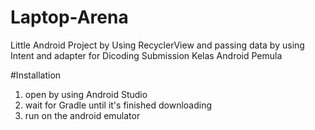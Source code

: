 # Laptop-Arena
Little Android Project by Using RecyclerView and passing data by using Intent and adapter for Dicoding Submission Kelas Android Pemula

#Installation
1. open by using Android Studio
2. wait for Gradle until it's finished downloading
3. run on the android emulator
